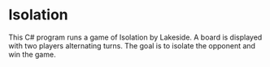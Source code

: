# Isolation
This C# program runs a game of Isolation by Lakeside. A board is displayed with two players alternating turns. The goal is to isolate the opponent and win the game.
